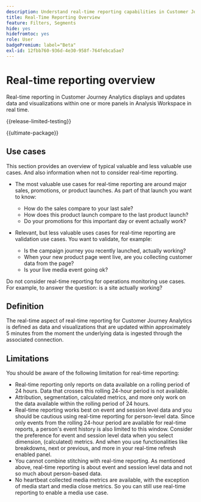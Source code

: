 ```yaml
---
description: Understand real-time reporting capabilities in Customer Journey Analytics.
title: Real-Time Reporting Overview
feature: Filters, Segments
hide: yes
hidefromtoc: yes
role: User
badgePremium: label="Beta"
exl-id: 12fbb760-936d-4e30-958f-764febca5ae7
---
```

# Real-time reporting overview

Real-time reporting in Customer Journey Analytics displays and updates data and visualizations within one or more panels in Analysis Workspace in real time.

{{release-limited-testing}}

{{ultimate-package}}

## Use cases

This section provides an overview of typical valuable and less valuable use cases. And also information when not to consider real-time reporting.

* The most valuable use cases for real-time reporting are around major sales, promotions, or product launches. 
As part of that launch you want to know:

  * How do the sales compare to your last sale?
  * How does this product launch compare to the last product launch?
  * Do your promotions for this important day or event actually work?

* Relevant, but less valuable uses cases for real-time reporting are validation use cases. 
You want to validate, for example:

  * Is the campaign journey you recently launched, actually working?
  * When your new product page went live, are you collecting customer data from the page?
  * Is your live media event going ok?

Do not consider real-time reporting for operations monitoring use cases. For example, to answer the question: is a site actually working?


## Definition

The real-time aspect of real-time reporting for Customer Journey Analytics is defined as data and visualizations that are updated within approximately 5 minutes from the moment the underlying data is ingested through the associated connection.

## Limitations

You should be aware of the following limitation for real-time reporting:

* Real-time reporting only reports on data available on a rolling period of 24 hours. Data that crosses this rolling 24-hour period is not available.
* Attribution, segmentation, calculated metrics, and more only work on the data available within the rolling period of 24 hours.
* Real-time reporting works best on event and session level data and you should be cautious using real-time reporting for person-level data. <!--Need to explain this a bit better --> Since only events from the rolling 24-hour period are available for real-time reports, a person's event history is also limited to this window. Consider the preference for event and session level data when you select dimension, (calculated) metrics. And when you use functionalities like breakdowns, next or previous, and more in your real-time refresh enabled panel.
* You cannot combine stitching with real-time reporting. <!-- Do we need to explain this in more detail, why? --> As mentioned above, real-time reporting is about event and session level data and not so much about person-based data.
* No heartbeat collected media metrics are available, with the exception of media start and media close metrics. So you can still use real-time reporting to enable a media use case.
